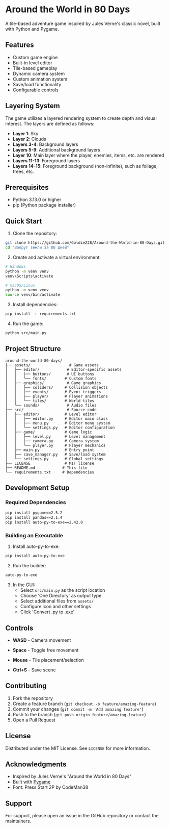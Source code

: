 # Around the World in 80 Days

A tile-based adventure game inspired by Jules Verne's classic novel, built with Python and Pygame.

## Features

- Custom game engine
- Built-in level editor
- Tile-based gameplay
- Dynamic camera system
- Custom animation system
- Save/load functionality
- Configurable controls


## Layering System

The game utilizes a layered rendering system to create depth and visual interest. The layers are defined as follows:

- **Layer 1**: Sky
- **Layer 2**: Clouds
- **Layers 3-4**: Background layers
- **Layers 5-9**: Additional background layers
- **Layer 10**: Main layer where the player, enemies, items, etc. are rendered
- **Layers 11-13**: Foreground layers
- **Layers 14-15**: Foreground background (non-infinite), such as foliage, trees, etc.

## Prerequisites

- Python 3.13.0 or higher
- pip (Python package installer)

## Quick Start

1. Clone the repository:
```bash
git clone https://github.com/Goldie228/Around-the-World-in-80-Days.git
cd "Вокруг земли за 80 дней"
```

2. Create and activate a virtual environment:
```bash
# Windows
python -m venv venv
venv\Scripts\activate

# macOS/Linux
python -m venv venv
source venv/bin/activate
```

3. Install dependencies:
```bash
pip install -r requirements.txt
```

4. Run the game:
```bash
python src/main.py
```

## Project Structure

```
around-the-world-80-days/
├── assets/                 # Game assets
│   ├── editor/            # Editor-specific assets
│   │   ├── buttons/       # UI buttons
│   │   └── fonts/        # Custom fonts
│   ├── graphics/          # Game graphics
│   │   ├── coliders/     # Collision objects
│   │   ├── events/       # Event triggers
│   │   ├── player/       # Player animations
│   │   └── tiles/        # World tiles
│   └── sounds/            # Audio files
├── src/                   # Source code
│   ├── editor/           # Level editor
│   │   ├── editor.py     # Editor main class
│   │   ├── menu.py       # Editor menu system
│   │   └── settings.py   # Editor configuration
│   ├── game/             # Game logic
│   │   ├── level.py      # Level management
│   │   ├── camera.py     # Camera system
│   │   └── player.py     # Player mechanics
│   ├── main.py           # Entry point
│   ├── save_manager.py   # Save/load system
│   └── settings.py       # Global settings
├── LICENSE               # MIT license
├── README.md            # This file
└── requirements.txt     # Dependencies
```

## Development Setup

### Required Dependencies

```bash
pip install pygame==2.5.2
pip install pandas==2.1.4
pip install auto-py-to-exe==2.42.0
```

### Building an Executable

1. Install auto-py-to-exe:
```bash
pip install auto-py-to-exe
```

2. Run the builder:
```bash
auto-py-to-exe
```

3. In the GUI:
   - Select `src/main.py` as the script location
   - Choose 'One Directory' as output type
   - Select additional files from `assets/`
   - Configure icon and other settings
   - Click 'Convert .py to .exe'

## Controls

- **WASD** - Camera movement
- **Space** - Toggle free movement

- **Mouse** - Tile placement/selection
- **Ctrl+S** - Save scene

## Contributing

1. Fork the repository
2. Create a feature branch (`git checkout -b feature/amazing-feature`)
3. Commit your changes (`git commit -m 'Add amazing feature'`)
4. Push to the branch (`git push origin feature/amazing-feature`)
5. Open a Pull Request

## License

Distributed under the MIT License. See `LICENSE` for more information.

## Acknowledgments

- Inspired by Jules Verne's "Around the World in 80 Days"
- Built with [Pygame](https://www.pygame.org/)
- Font: Press Start 2P by CodeMan38

## Support

For support, please open an issue in the GitHub repository or contact the maintainers.
